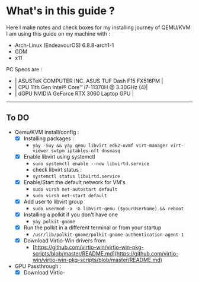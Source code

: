 # What's in this guide ?

Here I make notes and check boxes for my installing journey of QEMU/KVM
I am using this guide on my machine with :

- Arch-Linux (EndeavourOS) 6.8.8-arch1-1
- GDM
- x11
  
PC Specs are :

- | ASUSTeK COMPUTER INC. ASUS TUF Dash F15 FX516PM |
- | CPU 11th Gen Intel® Core™ i7-11370H @ 3.30GHz (4)|
- | dGPU NVIDIA GeForce RTX 3060 Laptop GPU |

----------------------------------------------------------------

## To DO

- Qemu/KVM install/config :
  - [x] Installing packages :
    - `yay -Suy && yay qemu libvirt edk2-ovmf virt-manager virt-viewer swtpm iptables-nft dnsmasq`
  - [x] Enable libvirt using systemctl
    - `sudo systemctl enable --now libvirtd.service`
    - check libvirt status :
    - `systemctl status libvirtd.service`
  - [x] Enable/Start the default network for VM's
    - `sudo virsh net-autostart default`
    - `sudo virsh net-start default`
  - [x] Add user to libvirt group
    - `sudo usermod -a -G libvirt-qemu ($yourUserName) && reboot`
  - [x] Installing a polkit if you don't have one
    - `yay polkit-gnome`
  - [x] Run the polkit in a different terminal or from your startup
    - `/usr/lib/polkit-gnome/polkit-gnome-authentication-agent-1`
  - [x] Download Virtio-Win drivers from 
    - [https://github.com/virtio-win/virtio-win-pkg-scripts/blob/master/README.md](https://github.com/virtio-win/virtio-win-pkg-scripts/blob/master/README.md)

- GPU Passthrough :
  - [x] Download Virtio-